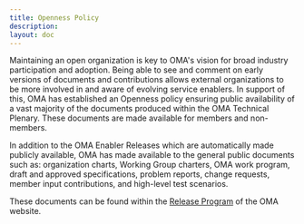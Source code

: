```yaml
--- 
title: Openness Policy
description:
layout: doc
---
```


Maintaining an open organization is key to OMA's vision for broad industry participation and adoption. Being able to see and comment on early versions of documents and contributions allows external organizations to be more involved in and aware of evolving service enablers. In support of this, OMA has established an Openness policy ensuring public availability of a vast majority of the documents produced within the OMA Technical Plenary. These documents are made available for members and non-members.  

In addition to the OMA Enabler Releases which are automatically made publicly available, OMA has made available to the general public documents such as: organization charts, Working Group charters, OMA work program, draft and approved specifications, problem reports, change requests, member input contributions, and high-level test scenarios.  

These documents can be found within the <a href="/specifications/search" target="_blank" rel="noopener">Release Program</a> of the OMA website.